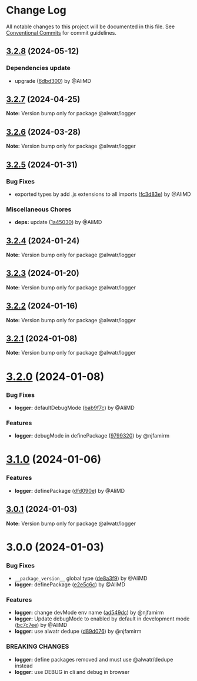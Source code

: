 # Change Log

All notable changes to this project will be documented in this file.
See [Conventional Commits](https://conventionalcommits.org) for commit guidelines.

## [3.2.8](https://github.com/Alwatr/nanolib/compare/@alwatr/logger@3.2.7...@alwatr/logger@3.2.8) (2024-05-12)

### Dependencies update

* upgrade ([6dbd300](https://github.com/Alwatr/nanolib/commit/6dbd300642c9bcc9e7d0b281e244bf1b06eb1c38)) by @AliMD

## [3.2.7](https://github.com/Alwatr/nanolib/compare/@alwatr/logger@3.2.6...@alwatr/logger@3.2.7) (2024-04-25)

**Note:** Version bump only for package @alwatr/logger

## [3.2.6](https://github.com/Alwatr/nanolib/compare/@alwatr/logger@3.2.5...@alwatr/logger@3.2.6) (2024-03-28)

**Note:** Version bump only for package @alwatr/logger

## [3.2.5](https://github.com/Alwatr/nanolib/compare/@alwatr/logger@3.2.4...@alwatr/logger@3.2.5) (2024-01-31)

### Bug Fixes

* exported types by add .js extensions to all imports ([fc3d83e](https://github.com/Alwatr/nanolib/commit/fc3d83e8f375da97ba276314b2e6966aa82c9b3f)) by @AliMD

### Miscellaneous Chores

* **deps:** update ([1a45030](https://github.com/Alwatr/nanolib/commit/1a450305440b710a300787d4ca24b1ed8c6a39d7)) by @AliMD

## [3.2.4](https://github.com/Alwatr/nanolib/compare/@alwatr/logger@3.2.3...@alwatr/logger@3.2.4) (2024-01-24)

**Note:** Version bump only for package @alwatr/logger

## [3.2.3](https://github.com/Alwatr/nanolib/compare/@alwatr/logger@3.2.2...@alwatr/logger@3.2.3) (2024-01-20)

**Note:** Version bump only for package @alwatr/logger

## [3.2.2](https://github.com/Alwatr/nanolib/compare/@alwatr/logger@3.2.1...@alwatr/logger@3.2.2) (2024-01-16)

**Note:** Version bump only for package @alwatr/logger

## [3.2.1](https://github.com/Alwatr/nanolib/compare/@alwatr/logger@3.2.0...@alwatr/logger@3.2.1) (2024-01-08)

**Note:** Version bump only for package @alwatr/logger

# [3.2.0](https://github.com/Alwatr/nanolib/compare/@alwatr/logger@3.1.0...@alwatr/logger@3.2.0) (2024-01-08)

### Bug Fixes

- **logger:** defaultDebugMode ([bab9f7c](https://github.com/Alwatr/nanolib/commit/bab9f7c7b26fc2f50476ebc74d484a4b39c9dbda)) by @AliMD

### Features

- **logger:** debugMode in definePackage ([9799320](https://github.com/Alwatr/nanolib/commit/97993203d76db57e55b31bef485ea77cfd32a64c)) by @njfamirm

# [3.1.0](https://github.com/Alwatr/nanolib/compare/@alwatr/logger@3.0.1...@alwatr/logger@3.1.0) (2024-01-06)

### Features

- **logger:** definePackage ([dfd090e](https://github.com/Alwatr/nanolib/commit/dfd090ebd691c9a589370094d49f950524f71369)) by @AliMD

## [3.0.1](https://github.com/Alwatr/nanolib/compare/@alwatr/logger@3.0.0...@alwatr/logger@3.0.1) (2024-01-03)

**Note:** Version bump only for package @alwatr/logger

# 3.0.0 (2024-01-03)

### Bug Fixes

- `__package_version__` global type ([de8a3f9](https://github.com/Alwatr/nanolib/commit/de8a3f93bdb5a786c42f56324072b4b9520ce3a1)) by @AliMD
- **logger:** definePackage ([e2e5c6c](https://github.com/Alwatr/nanolib/commit/e2e5c6c8175d6f7bfba1d103c1cac2f647aa6116)) by @AliMD

### Features

- **logger:** change devMode env name ([ad549dc](https://github.com/Alwatr/nanolib/commit/ad549dc39e52242261c78939bd62ca10f69cea60)) by @njfamirm
- **logger:** Update debugMode to enabled by default in development mode ([bc7c7ee](https://github.com/Alwatr/nanolib/commit/bc7c7ee1118a259ceaa1be1dade90f2f9ccf9e1d)) by @AliMD
- **logger:** use alwatr dedupe ([d89d076](https://github.com/Alwatr/nanolib/commit/d89d076c9fd0dd311804831b1ac0ea955efd4b6d)) by @njfamirm

### BREAKING CHANGES

- **logger:** define packages removed and must use @alwatr/dedupe instead
- **logger:** use DEBUG in cli and debug in browser
